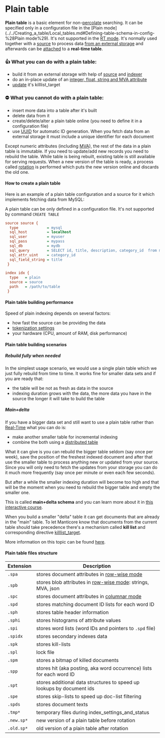 <!-- example plain -->
# Plain table

**Plain table** is a basic element for non-[percolate](../../Creating_a_table/Local_tables/Percolate_table.md) searching. It can be specified only in a configuration file in the [Plain mode](../../Creating_a_table/Local_tables.md#Defining-table-schema-in-config-%28Plain mode%29). It's not supported in the [RT mode](../../Creating_a_table/Local_tables.md#Online-schema-management-%28RT-mode%29). It's normally used together with a [source](../../Creating_a_table/Local_tables/Plain_and_real-time_table_settings.md#source) to process data [from an external storage](../../Adding_data_from_external_storages/Plain_tables_creation.md) and afterwards can be [attached](../../Adding_data_from_external_storages/Adding_data_to_tables/Attaching_a_plain_table_to_RT_table.md) to a **real-time table**.

### 👍 What you can do with a plain table:
  * build it from an external storage with help of [source](../../Creating_a_table/Local_tables/Plain_and_real-time_table_settings.md#source) and [indexer](../../Adding_data_from_external_storages/Plain_tables_creation.md#Indexer-tool)
  * do an in-place update of an [integer, float, string and MVA attribute](../../Creating_a_table/Data_types.md)
  * [update](../../Quick_start_guide.md#Update) it's killlist_target

### ⛔ What you cannot do with a plain table:
  * insert more data into a table after it's built
  * delete data from it
  * create/delete/alter a plain table online (you need to define it in a configuration file)
  * use [UUID](../../Adding_documents_to_a_table/Adding_documents_to_a_real-time_table.md#Auto-ID) for automatic ID generation. When you fetch data from an external storage it must include a unique identifier for each document

Except numeric attributes (including [MVA](../../Creating_a_table/Data_types.md#Multi-value-integer-%28MVA%29)), the rest of the data in a plain table is immutable. If you need to update/add new records you need to rebuild the table. While table is being rebuilt, existing table is still available for serving requests. When a new version of the table is ready, a process called [rotation](../../Adding_data_from_external_storages/Rotating_a_table.md) is performed which puts the new version online and discards the old one.

<!-- intro -->
#### How to create a plain table
Here is an example of a plain table configuration and a source for it which implements fetching data from MySQL:
<!-- request Plain table example -->
A plain table can be only defined in a configuration file. It's not supported by command `CREATE TABLE`

```ini
source source {
  type             = mysql
  sql_host         = localhost
  sql_user         = myuser
  sql_pass         = mypass
  sql_db           = mydb
  sql_query        = SELECT id, title, description, category_id  from mytable
  sql_attr_uint    = category_id
  sql_field_string = title
 }

index idx {
  type   = plain
  source = source
  path   = /path/to/table
 }
```
<!-- end -->

#### Plain table building performance
Speed of plain indexing depends on several factors:
* how fast the source can be providing the data
* [tokenization settings](../../Creating_a_table/NLP_and_tokenization/Data_tokenization.md)
* your hardware (CPU, amount of RAM, disk performance)

#### Plain table building scenarios
##### Rebuild fully when needed
In the simplest usage scenario, we would use a single plain table
which we just fully rebuild from time to time. It works fine for smaller data sets and if you are ready that:
* the table will be not as fresh as data in the source
* indexing duration grows with the data, the more data you have in the source the longer it will take to build the table

##### Main+delta
If you have a bigger data set and still want to use a plain table rather than [Real-Time](../../Creating_a_table/Local_tables/Real-time_table.md) what you can do is:
* make another smaller table for incremental indexing
* combine the both using a [distributed table](../../Creating_a_table/Creating_a_distributed_table/Creating_a_local_distributed_table.md)

What it can give is you can rebuild the bigger table seldom (say once per week), save the position of the freshest indexed document and after that use the smaller table to process anything new or updated from your source. Since you will only need to fetch the updates from your storage you can do it much more frequently (say once per minute or even each few seconds).

But after a while the smaller indexing duration will become too high and that will be the moment when you need to rebuild the bigger table and empty the smaller one.

This is called **main+delta schema** and you can learn more about it in [this interactive course](https://play.manticoresearch.com/maindelta/).

When you build a smaller "delta" table it can get documents that are already in the "main" table. To let Manticore know that documents from the current table should take precedence there's a mechanism called **kill list** and corresponding directive [killlist_target](../../Creating_a_table/Local_tables/Plain_and_real-time_table_settings.md#killlist_target).

More information on this topic can be found [here](../../Adding_data_from_external_storages/Main_delta.md).

#### Plain table files structure
| Extension | Description |
| - | - |
|`.spa` | stores document attributes in [row-wise mode](../../Creating_a_table/Data_types.md#Row-wise-and-columnar-attribute-storages) |
|`.spb` | stores blob attributes in [row-wise mode](../../Creating_a_table/Data_types.md#Row-wise-and-columnar-attribute-storages): strings, MVA, json |
|`.spc` | stores document attributes in [columnar mode](../../Creating_a_table/Data_types.md#Row-wise-and-columnar-attribute-storages)  |
|`.spd` | stores matching document ID lists for each word ID |
|`.sph` | stores table header information |
|`.sphi` | stores histograms of attribute values |
|`.spi` | stores word lists (word IDs and pointers to `.spd` file) |
|`.spidx` | stores secondary indexes data |
|`.spk` | stores kill-lists |
|`.spl` | lock file |
|`.spm` | stores a bitmap of killed documents |
|`.spp` | stores hit (aka posting, aka word occurrence) lists for each word ID |
|`.spt` | stores additional data structures to speed up lookups by document ids |
|`.spe` | stores skip-lists to speed up doc-list filtering |
|`.spds` | stores document texts |
|`.tmp*` |temporary files during index_settings_and_status |
|`.new.sp*` | new version of a plain table before rotation |
|`.old.sp*` | old version of a plain table after rotation |
